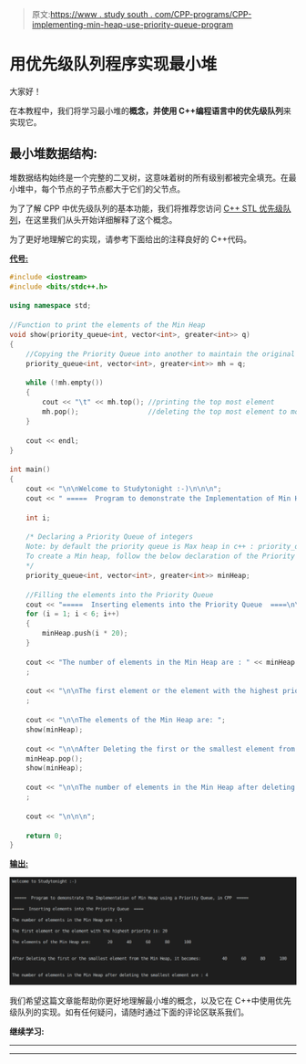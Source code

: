 > 原文:[https://www . study south . com/CPP-programs/CPP-implementing-min-heap-use-priority-queue-program](https://www.studytonight.com/cpp-programs/cpp-implementing-min-heap-using-priority-queue-program)

# 用优先级队列程序实现最小堆

大家好！

在本教程中，我们将学习最小堆的**概念，并使用 C++编程语言中的优先级队列**来实现它。

## 最小堆数据结构:

堆数据结构始终是一个完整的二叉树，这意味着树的所有级别都被完全填充。在最小堆中，每个节点的子节点都大于它们的父节点。

为了了解 CPP 中优先级队列的基本功能，我们将推荐您访问 [C++ STL 优先级队列](https://www.studytonight.com/cpp/stl/stl-container-priority-queue)，在这里我们从头开始详细解释了这个概念。

为了更好地理解它的实现，请参考下面给出的注释良好的 C++代码。

<u>**代号:**</u>

```cpp
#include <iostream>
#include <bits/stdc++.h>

using namespace std;

//Function to print the elements of the Min Heap
void show(priority_queue<int, vector<int>, greater<int>> q)
{
    //Copying the Priority Queue into another to maintain the original Priority Queue
    priority_queue<int, vector<int>, greater<int>> mh = q;

    while (!mh.empty())
    {
        cout << "\t" << mh.top(); //printing the top most element
        mh.pop();                 //deleting the top most element to move to the next
    }

    cout << endl;
}

int main()
{
    cout << "\n\nWelcome to Studytonight :-)\n\n\n";
    cout << " =====  Program to demonstrate the Implementation of Min Heap using a Priority Queue, in CPP  ===== \n\n";

    int i;

    /* Declaring a Priority Queue of integers
    Note: by default the priority queue is Max heap in c++ : priority_queue<int> q
    To create a Min heap, follow the below declaration of the Priority Queue
    */
    priority_queue<int, vector<int>, greater<int>> minHeap;

    //Filling the elements into the Priority Queue
    cout << "=====  Inserting elements into the Priority Queue  ====\n\n";
    for (i = 1; i < 6; i++)
    {
        minHeap.push(i * 20);
    }

    cout << "The number of elements in the Min Heap are : " << minHeap.size();
    ;

    cout << "\n\nThe first element or the element with the highest priority is: " << minHeap.top();
    ;

    cout << "\n\nThe elements of the Min Heap are: ";
    show(minHeap);

    cout << "\n\nAfter Deleting the first or the smallest element from the Min Heap, it becomes: ";
    minHeap.pop();
    show(minHeap);

    cout << "\n\nThe number of elements in the Min Heap after deleting the smallest element are : " << minHeap.size();
    ;

    cout << "\n\n\n";

    return 0;
} 
```

<u>**输出:**</u>

![C++ Min Heap](img/eb7ac17594426a7cfb8c114b232fc3c6.png)

我们希望这篇文章能帮助你更好地理解最小堆的概念，以及它在 C++中使用优先级队列的实现。如有任何疑问，请随时通过下面的评论区联系我们。

**继续学习:**

* * *

* * *